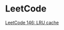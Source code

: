 # LeetCode
[LeetCode 146: LRU cache](https://yuminlee2.medium.com/leetcode-146-lru-cache-c96aed010ab2)
